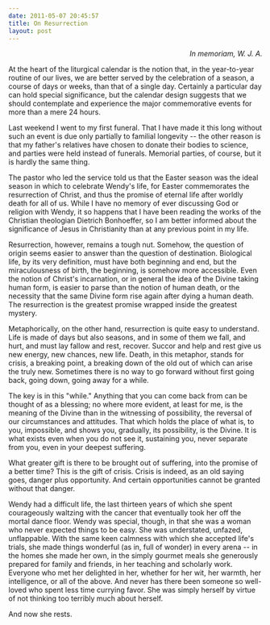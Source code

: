 ```yaml
---
date: 2011-05-07 20:45:57
title: On Resurrection
layout: post
---
```


<p style="text-align: right;"><em>In memoriam, W. J. A.</em></p>
At the heart of the liturgical calendar is the notion that, in the year-to-year routine of our lives, we are better served by the celebration of a season, a course of days or weeks, than that of a single day. Certainly a particular day can hold special significance, but the calendar design suggests that we should contemplate and experience the major commemorative events for more than a mere 24 hours.

Last weekend I went to my first funeral. That I have made it this long without such an event is due only partially to familial longevity -- the other reason is that my father's relatives have chosen to donate their bodies to science, and parties were held instead of funerals. Memorial parties, of course, but it is hardly the same thing.

<!--more-->

The pastor who led the service told us that the Easter season was the ideal season in which to celebrate Wendy's life, for Easter commemorates the resurrection of Christ, and thus the promise of eternal life after worldly death for all of us. While I have no memory of ever discussing God or religion with Wendy, it so happens that I have been reading the works of the Christian theologian Dietrich Bonhoeffer, so I am better informed about the significance of Jesus in Christianity than at any previous point in my life.

Resurrection, however, remains a tough nut. Somehow, the question of origin seems easier to answer than the question of destination. Biological life, by its very definition, must have both beginning and end, but the miraculousness of birth, the beginning, is somehow more accessible. Even the notion of Christ's incarnation, or in general the idea of the Divine taking human form, is easier to parse than the notion of human death, or the necessity that the same Divine form rise again after dying a human death. The resurrection is the greatest promise wrapped inside the greatest mystery.

Metaphorically, on the other hand, resurrection is quite easy to understand. Life is made of days but also seasons, and in some of them we fall, and hurt, and must lay fallow and rest, recover. Succor and help and rest give us new energy, new chances, new life. Death, in this metaphor, stands for crisis, a breaking point, a breaking down of the old out of which can arise the truly new. Sometimes there is no way to go forward without first going back, going down, going away for a while.

The key is in this "while." Anything that you can come back from can be thought of as a blessing; no where more evident, at least for me, is the meaning of the Divine than in the witnessing of possibility, the reversal of our circumstances and attitudes. That which holds the place of what is, to you, impossible, and shows you, gradually, its possibility, is the Divine. It is what exists even when you do not see it, sustaining you, never separate from you, even in your deepest suffering.

What greater gift is there to be brought out of suffering, into the promise of a better time? This is the gift of crisis. Crisis is indeed, as an old saying goes, danger plus opportunity. And certain opportunities cannot be granted without that danger.

Wendy had a difficult life, the last thirteen years of which she spent courageously waltzing with the cancer that eventually took her off the mortal dance floor. Wendy was special, though, in that she was a woman who never expected things to be easy. She was understated, unfazed, unflappable. With the same keen calmness with which she accepted life's trials, she made things wonderful (as in, full of wonder) in every arena -- in the homes she made her own, in the simply gourmet meals she generously prepared for family and friends, in her teaching and scholarly work. Everyone who met her delighted in her, whether for her wit, her warmth, her intelligence, or all of the above. And never has there been someone so well-loved who spent less time currying favor. She was simply herself by virtue of not thinking too terribly much about herself.

And now she rests.
